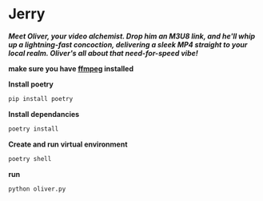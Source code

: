 # Jerry
***Meet Oliver, your video alchemist. Drop him an M3U8 link, and he'll whip up a lightning-fast concoction, delivering a sleek MP4 straight to your local realm. Oliver's all about that need-for-speed vibe!***

**make sure you have [ffmpeg](https://ffmpeg.org/download.html) installed**


**Install poetry**
```bash
pip install poetry
```

**Install dependancies**
```bash
poetry install
```

**Create and run virtual environment**
```bash
poetry shell
```

**run**
```bash
python oliver.py
```